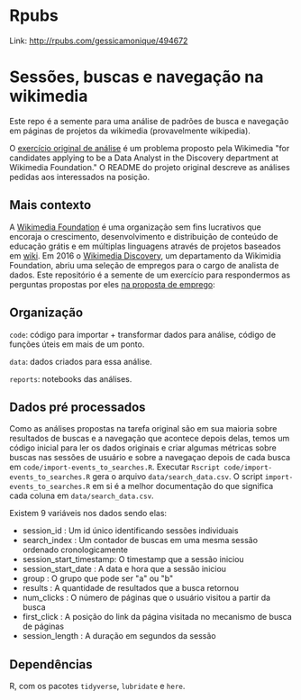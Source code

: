 # Rpubs 

Link: http://rpubs.com/gessicamonique/494672

# Sessões, buscas e navegação na wikimedia

Este repo é a semente para uma análise de padrões de busca e navegação em páginas de projetos da wikimedia (provavelmente wikipedia).

O [exercício original de análise](https://github.com/wikimedia-research/Discovery-Hiring-Analyst-2016) é um problema proposto pela Wikimedia "for candidates applying to be a Data Analyst in the Discovery department at Wikimedia Foundation." O README do projeto original descreve as análises pedidas aos interessados na posição.

## Mais contexto

A [Wikimedia Foundation](https://wikimediafoundation.org/wiki/Home) é uma organização sem fins lucrativos que encoraja o crescimento, desenvolvimento e distribuição de conteúdo de educação grátis e em múltiplas linguagens através de projetos baseados em [wiki](https://en.wikipedia.org/wiki/Wiki). Em 2016 o [Wikimedia Discovery](https://www.mediawiki.org/wiki/Wikimedia_Discovery), um departamento da Wikimidia Foundation, abriu uma seleção de empregos para o cargo de analista de dados. Este repositório é a semente de um exercício para respondermos as perguntas propostas por eles [na proposta de emprego](https://github.com/wikimedia-research/Discovery-Hiring-Analyst-2016):

## Organização

`code`: código para importar + transformar dados para análise, código de funções úteis em mais de um ponto.

`data`: dados criados para essa análise.

`reports`: notebooks das análises.

## Dados pré processados

Como as análises propostas na tarefa original são em sua maioria sobre resultados de buscas e a navegação que acontece depois delas, temos um código inicial para ler os dados originais e criar algumas métricas sobre buscas nas sessões de usuário e sobre a navegaçao depois de cada busca em `code/import-events_to_searches.R`. Executar `Rscript code/import-events_to_searches.R` gera o arquivo `data/search_data.csv`. O script `import-events_to_searches.R` em si é a melhor documentação do que significa cada coluna em `data/search_data.csv`.

Existem 9 variáveis nos dados sendo elas:

* session_id             : Um id único identificando sessões individuais
* search_index           : Um contador de buscas em uma mesma sessão ordenado cronologicamente
* session_start_timestamp: O timestamp que a sessão iniciou
* session_start_date     : A data e hora que a sessão iniciou
* group                  : O grupo que pode ser "a" ou "b"
* results                : A quantidade de resultados que a busca retornou
* num_clicks             : O número de páginas que o usuário visitou a partir da busca
* first_click            : A posição do link da página visitada no mecanismo de busca de páginas
* session_length         : A duração em segundos da sessão


## Dependências

R, com os pacotes `tidyverse`, `lubridate` e `here`.
